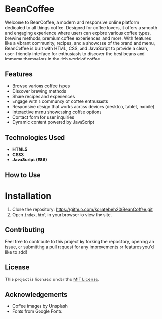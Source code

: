 # BeanCoffee
Welcome to BeanCoffee, a modern and responsive online platform dedicated to all things coffee. Designed for coffee lovers, it offers a smooth and engaging experience where users can explore various coffee types, brewing methods, premium coffee experiences, and more. With features like a vibrant community, recipes, and a showcase of the brand and menu, BeanCoffee is built with HTML, CSS, and JavaScript to provide a clean, user-friendly interface for enthusiasts to discover the best beans and immerse themselves in the rich world of coffee.


## Features
- Browse various coffee types
- Discover brewing methods
- Share recipes and experiences
- Engage with a community of coffee enthusiasts
- Responsive design that works across devices (desktop, tablet, mobile)
- Interactive menu showcasing coffee options
- Contact form for user inquiries
- Dynamic content powered by JavaScript


## Technologies Used
- **HTML5**
- **CSS3**
- **JavaScript (ES6)**


## How to Use
# Installation
1. Clone the repository: https://github.com/konatebeh20/BeanCoffee.git
2. Open `index.html` in your browser to view the site.


## Contributing
Feel free to contribute to this project by forking the repository, opening an issue, or submitting a pull request for any improvements or features you'd like to add!


## License
This project is licensed under the [MIT License](LICENSE).


## Acknowledgements
- Coffee images by Unsplash
- Fonts from Google Fonts
